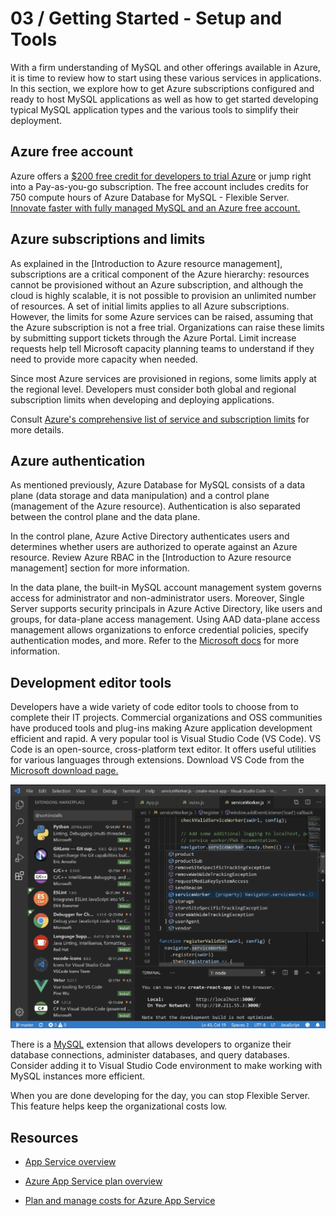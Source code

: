 # 03 / Getting Started - Setup and Tools

With a firm understanding of MySQL and other offerings available in Azure, it is time to review how to start using these various services in applications. In this section, we explore how to get Azure subscriptions configured and ready to host MySQL applications as well as how to get started developing typical MySQL application types and the various tools to simplify their deployment.

## Azure free account

Azure offers a [$200 free credit for developers to trial Azure](azure.microsoft.com/free) or jump right into a Pay-as-you-go subscription. The free account includes credits for 750 compute hours of Azure Database for MySQL - Flexible Server. [Innovate faster with fully managed MySQL and an Azure free account.](https://docs.microsoft.com/azure/mysql/flexible-server/how-to-deploy-on-azure-free-account/)

## Azure subscriptions and limits

As explained in the [Introduction to Azure resource management], subscriptions are a critical component of the Azure hierarchy: resources cannot be provisioned without an Azure subscription, and although the cloud is highly scalable, it is not possible to provision an unlimited number of resources. A set of initial limits applies to all Azure subscriptions. However, the limits for some Azure services can be raised, assuming that the Azure subscription is not a free trial. Organizations can raise these limits by submitting support tickets through the Azure Portal. Limit increase requests help tell Microsoft capacity planning teams to understand if they need to provide more capacity when needed.

Since most Azure services are provisioned in regions, some limits apply at the regional level. Developers must consider both global and regional subscription limits when developing and deploying applications.

Consult [Azure's comprehensive list of service and subscription limits](https://docs.microsoft.com/azure/azure-resource-manager/management/azure-subscription-service-limits) for more details.

## Azure authentication

As mentioned previously, Azure Database for MySQL consists of a data plane (data storage and data manipulation) and a control plane (management of the Azure resource). Authentication is also separated between the control plane and the data plane.

In the control plane, Azure Active Directory authenticates users and determines whether users are authorized to operate against an Azure resource. Review Azure RBAC in the [Introduction to Azure resource management] section for more information.

In the data plane, the built-in MySQL account management system governs access for administrator and non-administrator users. Moreover, Single Server supports security principals in Azure Active Directory, like users and groups, for data-plane access management. Using AAD data-plane access management allows organizations to enforce credential policies, specify authentication modes, and more. Refer to the [Microsoft docs](https://docs.microsoft.com/azure/mysql/concepts-azure-ad-authentication) for more information.

## Development editor tools

Developers have a wide variety of code editor tools to choose from to complete their IT projects. Commercial organizations and OSS communities have produced tools and plug-ins making Azure application development efficient and rapid. A very popular tool is Visual Studio Code (VS Code). VS Code is an open-source, cross-platform text editor. It offers useful utilities for various languages through extensions. Download VS Code from the [Microsoft download page.](https://code.visualstudio.com/download)

![A simple screenshot of Visual Studio Code.](media/VSCode_screenshot.png "Visual Studio Code")

There is a [MySQL](https://marketplace.visualstudio.com/items?itemName=formulahendry.vscode-mysql) extension that allows developers to organize their database connections, administer databases, and query databases. Consider adding it to Visual Studio Code environment to make working with MySQL instances more efficient.

When you are done developing for the day, you can stop Flexible Server. This feature helps keep the organizational costs low.

## Resources

- [App Service overview](https://docs.microsoft.com/azure/app-service/overview)

- [Azure App Service plan overview](https://docs.microsoft.com/azure/app-service/overview-hosting-plans)
  
- [Plan and manage costs for Azure App Service](https://docs.microsoft.com/azure/app-service/overview-manage-costs)
